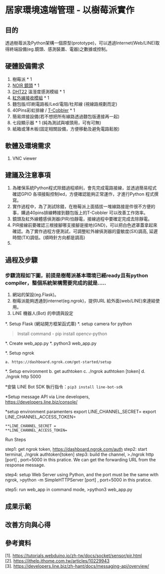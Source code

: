 # 居家環境遠端管理 - 以樹莓派實作
 
## 目的
   透過樹苺派及Python架構一個原型(prototype)，可以透過Internet(Web/LINE)取得終端設備(eg.鏡頭、感測裝置、電器)之數據或控制。
  
## 硬體設備需求
   1. 樹莓派 * 1
   2. [NOIR 鏡頭](https://safe.menlosecurity.com/https://www.uctronics.com/raspberry-pi-noir-camera-board-w-cs-mount-lens-compatible-with-official-module.html) * 1
   3. [DHT22](https://www.raspberrypi.com.tw/23140/dht22-temperature-and-humidity-sensor/) 溫溼度感測模組 * 1
   4. [紅外線接收模組](https://maker.pro/raspberry-pi/tutorial/how-to-interface-a-pir-motion-sensor-with-raspberry-pi-gpio) * 1
   5. 麵包版/印刷電路板/Led/電阻/杜邦線 (視線路規劃而定)
   6. 40Pins彩虹排線 / [T-Cobbler](https://www.adafruit.com/product/2028) * 1
   7. 簡易焊接設備(若不想把所有線路透過麵包版連接再一起)
   8. 七段顯示器 * 1 (純為測試與噱頭用，可有可無)
   9. 紙箱或薄木板(固定相關設備，方便移動及避免電路鬆脫)
## 軟體及環境需求
   1. VNC viewer
## 建議及注意事項

   1. 為確保系統Python程式除錯過程順利，會先完成電路接線，並透過簡易程式確認GPIO 各項接點控制led，方便確認能夠正常運作，才進行Python 程式撰寫。
   2. 實作過程中，為了測試除錯，在樹莓派上面插拔一堆線路接是件很不方便的事，購過40pins排線轉接到麵包版上的T-Cobbler 可以改善工作效率。
   3. 鏡頭及紅外線體感偵測器(PIR)怕靜電，接線過程中要確定完成去除靜電。
   4. PIR接線前要確認三根接腳哪支接腳是接地(GND)，可以把白色遮罩蓋拿起來確認。為了實作過程方便測試，可調整紅外線偵測器的靈敏度(SX)調高, 延遲時間(TX)調低。(順時針方向都是調高)
   5. 
## 過程及步驟

### 步驟流程如下圖，前提是樹莓派基本環境已經ready且有python compiler，整個系統架構需要完成的就是.....

  1. 網站的架設(eg.Flask)。
  2. 樹莓派能夠透通到internet(eg.ngrok)，提供URL 給外面(web/LINE)來連結使用。
  3. LiNE 機器人(Bot) 的申請與設定


*. Setup Flask (網站開方框架函式庫)
*. setup camera for python 
   >Install command - pip install opencv-python


*. Create web_app.py
*. python3 web_app.py  


*. Setup ngrok

	a. https://dashboard.ngrok.com/get-started/setup

*. Setup environment
	b. get authtoken
	c. ./ngrok authtoken [token]
	d. ./ngrok http 5000

*安裝 LINE Bot SDK
  執行指令：`pip3 install line-bot-sdk`


*Setup message API via Line developers,	https://developers.line.biz/console/

*setup environment paramenters
	export LINE_CHANNEL_SECRET=
	export LINE_CHANNEL_ACCESS_TOKEN=

	**LINE_CHANNEL_SECRET =
	**LINE_CHANNEL_ACCESS_TOKEN=



Run Steps

step1: get ngrok token, https://dashboard.ngrok.com/auth
step2: start terminal, ./ngrok authtoken[token]
step3: build the channel, 
	>./ngrok http [port] , port=5000 in this pratice.
	We can get the forwarding URL from the response message.
	
step4: setup Web Server using Python, and the port must be the same with ngrok, 
	>python -m SimpleHTTPServer [port] , port=5000 in this pratice.

step5: run web_app in command mode, 
	>python3 web_app.py  


## 成果示範

## 改善方向與心得

## 參考資料
[1]. https://tutorials.webduino.io/zh-tw/docs/socket/sensor/pir.html <br>
[2]. https://ithelp.ithome.com.tw/articles/10229943 <br>
[3]. https://developers.line.biz/zh-hant/docs/messaging-api/overview/ <br>

